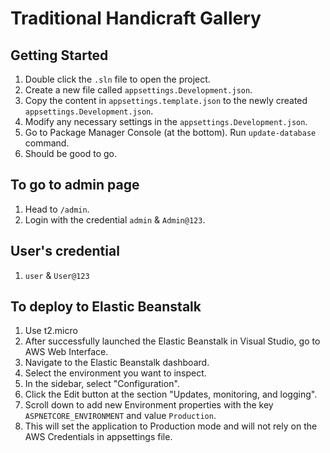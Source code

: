 # Traditional Handicraft Gallery

## Getting Started

1. Double click the `.sln` file to open the project.
2. Create a new file called `appsettings.Development.json`.
3. Copy the content in `appsettings.template.json` to the newly created `appsettings.Development.json`.
4. Modify any necessary settings in the `appsettings.Development.json`.
5. Go to Package Manager Console (at the bottom). Run `update-database` command.
6. Should be good to go.

## To go to admin page

1. Head to `/admin`.
2. Login with the credential `admin` & `Admin@123`.

## User's credential

1. `user` & `User@123`

## To deploy to Elastic Beanstalk

1. Use t2.micro
2. After successfully launched the Elastic Beanstalk in Visual Studio, go to AWS Web Interface.
3. Navigate to the Elastic Beanstalk dashboard.
4. Select the environment you want to inspect.
5. In the sidebar, select "Configuration".
6. Click the Edit button at the section "Updates, monitoring, and logging".
7. Scroll down to add new Environment properties with the key `ASPNETCORE_ENVIRONMENT` and value `Production`.
8. This will set the application to Production mode and will not rely on the AWS Credentials in appsettings file.
